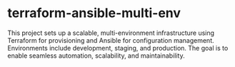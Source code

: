 # terraform-ansible-multi-env
This project sets up a scalable, multi-environment infrastructure using Terraform for provisioning and Ansible for configuration management. Environments include development, staging, and production. The goal is to enable seamless automation, scalability, and maintainability.
